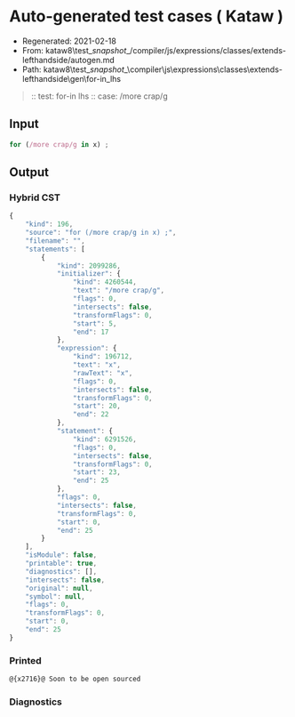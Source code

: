 # Auto-generated test cases ( Kataw )
- Regenerated: 2021-02-18
- From: kataw8\test\__snapshot__/compiler/js/expressions/classes/extends-lefthandside/autogen.md
- Path: kataw8\test\__snapshot__\compiler\js\expressions\classes\extends-lefthandside\gen\for-in_lhs
> :: test: for-in lhs
> :: case: /more crap/g
## Input

`````js
for (/more crap/g in x) ;
`````

## Output

### Hybrid CST


```javascript
{
    "kind": 196,
    "source": "for (/more crap/g in x) ;",
    "filename": "",
    "statements": [
        {
            "kind": 2099286,
            "initializer": {
                "kind": 4260544,
                "text": "/more crap/g",
                "flags": 0,
                "intersects": false,
                "transformFlags": 0,
                "start": 5,
                "end": 17
            },
            "expression": {
                "kind": 196712,
                "text": "x",
                "rawText": "x",
                "flags": 0,
                "intersects": false,
                "transformFlags": 0,
                "start": 20,
                "end": 22
            },
            "statement": {
                "kind": 6291526,
                "flags": 0,
                "intersects": false,
                "transformFlags": 0,
                "start": 23,
                "end": 25
            },
            "flags": 0,
            "intersects": false,
            "transformFlags": 0,
            "start": 0,
            "end": 25
        }
    ],
    "isModule": false,
    "printable": true,
    "diagnostics": [],
    "intersects": false,
    "original": null,
    "symbol": null,
    "flags": 0,
    "transformFlags": 0,
    "start": 0,
    "end": 25
}
```

  
### Printed


```javascript
@{x2716}@ Soon to be open sourced
```

  
### Diagnostics


```javascript

```

